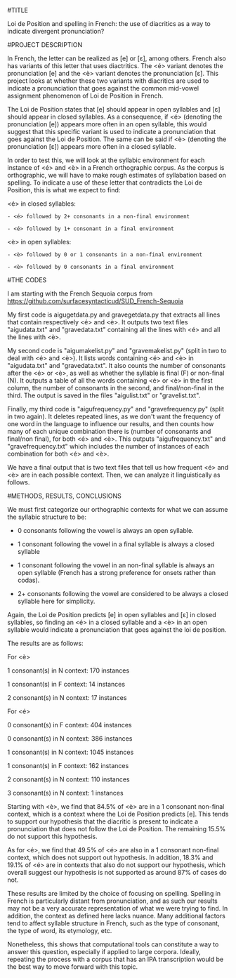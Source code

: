 #TITLE

Loi de Position and spelling in French: the use of diacritics as a way to indicate divergent pronunciation?


#PROJECT DESCRIPTION

In French, the letter <e> can be realized as [e] or [ɛ], among others. French also has variants of this letter that uses diactritics. The <é> variant denotes the pronunciation [e] and the <è> variant denotes the pronunciation [ɛ]. This project looks at whether these two variants with diacritics are used to indicate a pronunciation that goes against the common mid-vowel assignment phenomenon of Loi de Position in French.

The Loi de Position states that [e] should appear in open syllables and [ɛ] should appear in closed syllables. As a consequence, if <é> (denoting the pronunciation [e]) appears more often in an open syllable, this would suggest that this specific variant is used to indicate a pronunciation that goes against the Loi de Position. The same can be said if <è> (denoting the pronunciation [ɛ]) appears more often in a closed syllable.

In order to test this, we will look at the syllabic environment for each instance of <é> and <è> in a French orthographic corpus. As the corpus is orthographic, we will have to make rough estimates of syllabation based on spelling. To indicate a use of these letter that contradicts the Loi de Position, this is what we expect to find:

<é> in closed syllables:

	- <é> followed by 2+ consonants in a non-final environment

	- <é> followed by 1+ consonant in a final environment

<è> in open syllables:

	- <è> followed by 0 or 1 consonants in a non-final environment

	- <è> followed by 0 consonants in a final environment



#THE CODES

I am starting with the French Sequoia corpus from https://github.com/surfacesyntacticud/SUD_French-Sequoia

My first code is aigugetdata.py and gravegetdata.py that extracts all lines that contain respectively <é> and <è>. It outputs two text files "aigudata.txt" and "gravedata.txt" containing all the lines with <é> and all the lines with <è>.

My second code is "aigumakelist.py" and "gravemakelist.py" (split in two to deal with <é> and <è>). It lists words containing <é> and <è> in "aigudata.txt" and "gravedata.txt". It also counts the number of consonants after the <é> or <è>, as well as whether the syllable is final (F) or non-final (N). It outputs a table of all the words containing <é> or <è> in the first column, the number of consonants in the second, and final/non-final in the third. The output is saved in the files "aigulist.txt" or "gravelist.txt". 

Finally, my third code is "aigufrequency.py" and "gravefrequency.py" (split in two again). It deletes repeated lines, as we don't want the frequency of one word in the language to influence our results, and then counts how many of each unique combination there is (number of consonants and final/non final), for both <é> and <è>. This outputs "aigufrequency.txt" and "gravefrequency.txt" which includes the number of instances of each combination for both <é> and <è>.

We have a final output that is two text files that tell us how frequent <é> and <è> are in each possible context. Then, we can analyze it linguistically as follows.

#METHODS, RESULTS, CONCLUSIONS

We must first categorize our orthographic contexts for what we can assume the syllabic structure to be:

- 0 consonants following the vowel is always an open syllable.

- 1 consonant following the vowel in a final syllable is always a closed syllable

- 1 consonant following the vowel in an non-final syllable is always an open syllable (French has a strong preference for onsets rather than codas).

- 2+ consonants following the vowel are considered to be always a closed syllable here for simplicity.


Again, the Loi de Position predicts [e] in open syllables and [ɛ] in closed syllables, so finding an <é> in a closed syllable and a <è> in an open syllable would indicate a pronunciation that goes against the loi de position.


The results are as follows:



For <è>

1 consonant(s) in N context: 170 instances

1 consonant(s) in F context: 14 instances

2 consonant(s) in N context: 17 instances



For <é>

0 consonant(s) in F context: 404 instances

0 consonant(s) in N context: 386 instances

1 consonant(s) in N context: 1045 instances

1 consonant(s) in F context: 162 instances

2 consonant(s) in N context: 110 instances

3 consonant(s) in N context: 1 instances




Starting with <è>, we find that 84.5% of <è> are in a 1 consonant non-final context, which is a context where the Loi de Position predicts [e]. This tends to support our hypothesis that the diacritic is present to indicate a pronunciation that does not follow the Loi de Position. The remaining 15.5% do not support this hypothesis.



As for <é>, we find that 49.5% of <é> are also in a 1 consonant non-final context, which does not support out hypothesis. In addition, 18.3% and 19.1% of <é> are in contexts that also do not support our hypothesis, which overall suggest our hypothesis is not supported as around 87% of cases do not.


These results are limited by the choice of focusing on spelling. Spelling in French is particularly distant from pronunciation, and as such our results may not be a very accurate representation of what we were trying to find. In addition, the context as defined here lacks nuance. Many additional factors tend to affect syllable structure in French, such as the type of consonant, the type of word, its etymology, etc.


Nonetheless, this shows that computational tools can constitute a way to answer this question, especially if applied to large corpora. Ideally, repeating the process with a corpus that has an IPA transcription would be the best way to move forward with this topic.
